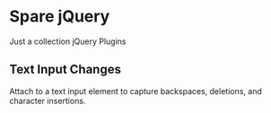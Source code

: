 Spare jQuery
============

Just a collection jQuery Plugins

Text Input Changes
------------------
Attach to a text input element to capture backspaces, deletions, and character insertions.

